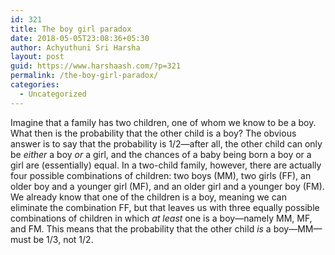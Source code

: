 ```yaml
---
id: 321
title: The boy girl paradox
date: 2018-05-05T23:08:36+05:30
author: Achyuthuni Sri Harsha
layout: post
guid: https://www.harshaash.com/?p=321
permalink: /the-boy-girl-paradox/
categories:
  - Uncategorized
---
```

Imagine that a family has two children, one of whom we know to be a boy. What then is the probability that the other child is a boy? The obvious answer is to say that the probability is 1/2—after all, the other child can only be _either_ a boy _or_ a girl, and the chances of a baby being born a boy or a girl are (essentially) equal. In a two-child family, however, there are actually four possible combinations of children: two boys (MM), two girls (FF), an older boy and a younger girl (MF), and an older girl and a younger boy (FM). We already know that one of the children is a boy, meaning we can eliminate the combination FF, but that leaves us with three equally possible combinations of children in which _at least_ one is a boy—namely MM, MF, and FM. This means that the probability that the other child _is_ a boy—MM—must be 1/3, not 1/2.
